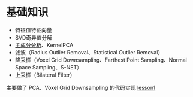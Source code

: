 # 基础知识

- 特征值特征向量
- SVD奇异值分解
- [主成分分析](https://zhuanlan.zhihu.com/p/77151308)、KernelPCA
- 滤波（Radius Outlier Removal、Statistical Outlier Removal）
- 降采样（Voxel Grid Downsampling、Farthest Point Sampling、Normal Space Sampling、S-NET）
- 上采样（Bilateral Filter）

主要做了 PCA、Voxel Grid Downsampling 的代码实现  [lesson1](./lesson1)

